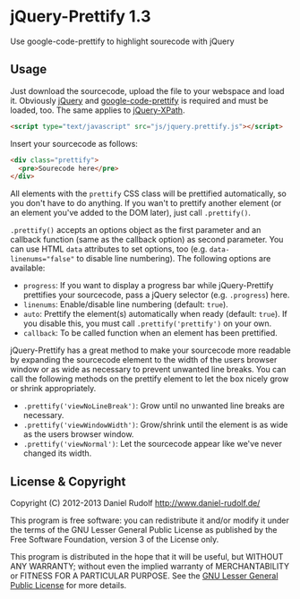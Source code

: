 jQuery-Prettify 1.3
===================
Use google-code-prettify to highlight sourecode with jQuery

Usage
-----
Just download the sourcecode, upload the file to your webspace and load it. Obviously [jQuery](http://jquery.com/) and [google-code-prettify](https://code.google.com/p/google-code-prettify/) is required and must be loaded, too. The same applies to [jQuery-XPath](https://github.com/PhrozenByte/jQuery-XPath).
```html
<script type="text/javascript" src="js/jquery.prettify.js"></script>
```

Insert your sourcecode as follows:
```html
<div class="prettify">
  <pre>Sourecode here</pre>
</div>
```
All elements with the ```prettify``` CSS class will be prettified automatically, so you don't have to do anything. If you wan't to prettify another element (or an element you've added to the DOM later), just call ```.prettify()```.

```.prettify()``` accepts an options object as the first parameter and an callback function (same as the callback option) as second parameter. You can use HTML ```data``` attributes to set options, too (e.g. ```data-linenums="false"``` to disable line numbering). The following options are available:
* ```progress```: If you want to display a progress bar while jQuery-Prettify prettifies your sourcecode, pass a jQuery selector (e.g. ```.progress```) here.
* ```linenums```: Enable/disable line numbering (default: ```true```).
* ```auto```: Prettify the element(s) automatically when ready (default: ```true```). If you disable this, you must call ```.prettify('prettify')``` on your own.
* ```callback```: To be called function when an element has been prettified.

jQuery-Prettify has a great method to make your sourcecode more readable by expanding the sourcecode element to the width of the users browser window or as wide as necessary to prevent unwanted line breaks. You can call the following methods on the prettify element to let the box nicely grow or shrink appropriately.
* ```.prettify('viewNoLineBreak')```: Grow until no unwanted line breaks are necessary.
* ```.prettify('viewWindowWidth')```: Grow/shrink until the element is as wide as the users browser window.
* ```.prettify('viewNormal')```: Let the sourcecode appear like we've never changed its width.

License & Copyright
-------------------
Copyright (C) 2012-2013  Daniel Rudolf <http://www.daniel-rudolf.de/>

This program is free software: you can redistribute it and/or modify it under the terms of the GNU Lesser General Public License as published by the Free Software Foundation, version 3 of the License only.

This program is distributed in the hope that it will be useful, but WITHOUT ANY WARRANTY; without even the implied warranty of MERCHANTABILITY or FITNESS FOR A PARTICULAR PURPOSE.  See the [GNU Lesser General Public License](LICENSE) for more details.
